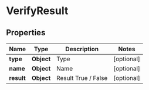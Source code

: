 

# VerifyResult


## Properties

| Name | Type | Description | Notes |
|------------ | ------------- | ------------- | -------------|
|**type** | **Object** | Type |  [optional] |
|**name** | **Object** | Name |  [optional] |
|**result** | **Object** | Result True / False |  [optional] |



